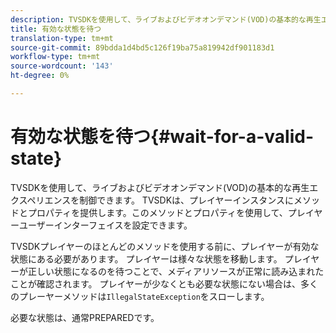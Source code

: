 ```yaml
---
description: TVSDKを使用して、ライブおよびビデオオンデマンド(VOD)の基本的な再生エクスペリエンスを制御できます。 TVSDKは、プレイヤーインスタンスにメソッドとプロパティを提供します。このメソッドとプロパティを使用して、プレイヤーユーザーインターフェイスを設定できます。
title: 有効な状態を待つ
translation-type: tm+mt
source-git-commit: 89bdda1d4bd5c126f19ba75a819942df901183d1
workflow-type: tm+mt
source-wordcount: '143'
ht-degree: 0%

---
```



# 有効な状態を待つ{#wait-for-a-valid-state}

TVSDKを使用して、ライブおよびビデオオンデマンド(VOD)の基本的な再生エクスペリエンスを制御できます。 TVSDKは、プレイヤーインスタンスにメソッドとプロパティを提供します。このメソッドとプロパティを使用して、プレイヤーユーザーインターフェイスを設定できます。

TVSDKプレイヤーのほとんどのメソッドを使用する前に、プレイヤーが有効な状態にある必要があります。
プレイヤーは様々な状態を移動します。 プレイヤーが正しい状態になるのを待つことで、メディアリソースが正常に読み込まれたことが確認されます。 プレイヤーが少なくとも必要な状態にない場合は、多くのプレーヤーメソッドは`IllegalStateException`をスローします。

必要な状態は、通常PREPAREDです。
